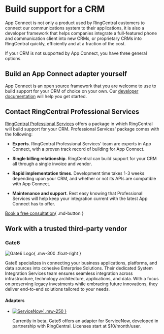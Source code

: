 # Build support for a CRM

App Connect is not only a product used by RingCentral customers to connect our communications system to their applications, it is also a developer framework that helps companies integrate a full-featured phone and communication client into new CRMs, or proprietary CRMs into RingCentral quickly, efficiently and at a fraction of the cost. 

If your CRM is not supported by App Connect, you have three general options.

## Build an App Connect adapter yourself

App Connect is an open source framework that you are welcome to use to build support for your CRM of choice on your own. Our [developer documentation](developers/index.md) will help you get started. 

## Contact RingCentral Professional Services

[RingCentral Professional Services](https://www.ringcentral.com/solutions/professional-services.html) offers a package in which RingCentral will build support for your CRM. Professional Services' package comes with the following:

* **Experts**. RingCentral Professional Services' team are experts in App Connect, with a proven track record of building for App Connect. 

* **Single billing relationship**. RingCentral can build support for your CRM all through a single invoice and vendor.

* **Rapid implementation times**. Development time takes 1-3 weeks depending upon your CRM, and whether or not its APIs are compatible with App Connect. 

* **Maintenance and support**. Rest easy knowing that Professional Services will help keep your integration current with the latest App Connect has to offer.

[Book a free consultation](https://www.ringcentral.com/solutions/professional-services.html#form_professional-services){ .md-button }

## Work with a trusted third-party vendor

### Gate6

![Gate6 Logo](../img/vendor-gate6.png){ .mw-300 .float-right }

Gate6 specializes in connecting your business applications, platforms, and data sources into cohesive Enterprise Solutions. Their dedicated System Integration Services team ensures seamless integration across infrastructure, technology architecture, applications, and data. With a focus on preserving legacy investments while embracing future innovations, they deliver end-to-end solutions tailored to your needs.

#### Adapters

<div class="grid cards" markdown>

-    [![ServiceNow](../img/servicenow.png){ .mw-250 }](https://www.ringcentral.com/apps/gate6)
     
     Currently in beta, Gate6 offers an adapter for ServiceNow, developed in partnership with RingCentral. Licenses start at $10/month/user. 

</div>
